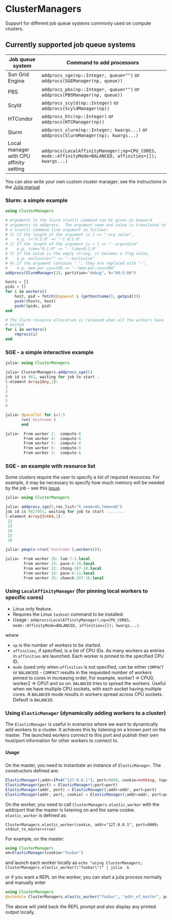 # ClusterManagers

Support for different job queue systems commonly used on compute clusters.

## Currently supported job queue systems

| Job queue system | Command to add processors |
| ---------------- | ------------------------- |
| Sun Grid Engine  | `addprocs_sge(np::Integer, queue="")` or `addprocs(SGEManager(np, queue))` |
| PBS              | `addprocs_pbs(np::Integer, queue="")` or `addprocs(PBSManager(np, queue))` |
| Scyld | `addprocs_scyld(np::Integer)` or `addprocs(ScyldManager(np))` |
| HTCondor | `addprocs_htc(np::Integer)` or `addprocs(HTCManager(np))` |
| Slurm | `addprocs_slurm(np::Integer; kwargs...)` or `addprocs(SlurmManager(np); kwargs...)` |
| Local manager with CPU affinity setting | `addprocs(LocalAffinityManager(;np=CPU_CORES, mode::AffinityMode=BALANCED, affinities=[]); kwargs...)` |

You can also write your own custom cluster manager; see the instructions in the [Julia manual](http://docs.julialang.org/en/latest/manual/parallel-computing/#clustermanagers)

### Slurm: a simple example

```jl
using ClusterManagers

# Arguments to the Slurm srun(1) command can be given as keyword
# arguments to addprocs.  The argument name and value is translated to
# a srun(1) command line argument as follows:
# 1) If the length of the argument is 1 => "-arg value",
#    e.g. t="0:1:0" => "-t 0:1:0"
# 2) If the length of the argument is > 1 => "--arg=value"
#    e.g. time="0:1:0" => "--time=0:1:0"
# 3) If the value is the empty string, it becomes a flag value,
#    e.g. exclusive="" => "--exclusive"
# 4) If the argument contains "_", they are replaced with "-",
#    e.g. mem_per_cpu=100 => "--mem-per-cpu=100"
addprocs(SlurmManager(2), partition="debug", t="00:5:00")

hosts = []
pids = []
for i in workers()
	host, pid = fetch(@spawnat i (gethostname(), getpid()))
	push!(hosts, host)
	push!(pids, pid)
end

# The Slurm resource allocation is released when all the workers have
# exited
for i in workers()
	rmprocs(i)
end
```

### SGE - a simple interactive example

```jl
julia> using ClusterManagers

julia> ClusterManagers.addprocs_sge(5)
job id is 961, waiting for job to start .
5-element Array{Any,1}:
2
3
4
5
6

julia> @parallel for i=1:5
       run(`hostname`)
       end

julia>  From worker 2:  compute-6
        From worker 4:  compute-6
        From worker 5:  compute-6
        From worker 6:  compute-6
        From worker 3:  compute-6
```

### SGE - an example with resource list

Some clusters require the user to specify a list of required resources. For example, it may be necessary to specify how much memory will be needed by the job - see this [issue](https://github.com/JuliaLang/julia/issues/10390).

```jl
julia> using ClusterManagers

julia> addprocs_sge(5,res_list="h_vmem=4G,tmem=4G")
job id is 9827051, waiting for job to start ........
5-element Array{Int64,1}:
 22
 23
 24
 25
 26

julia> pmap(x->run(`hostname`),workers());

julia>  From worker 26: lum-7-2.local
        From worker 23: pace-6-10.local
        From worker 22: chong-207-10.local
        From worker 24: pace-6-11.local
        From worker 25: cheech-207-16.local
```

### Using `LocalAffinityManager` (for pinning local workers to specific cores)

- Linux only feature.
- Requires the Linux `taskset` command to be installed.
- Usage : `addprocs(LocalAffinityManager(;np=CPU_CORES, mode::AffinityMode=BALANCED, affinities=[]); kwargs...)`.

where

- `np` is the number of workers to be started.
- `affinities`, if specified, is a list of CPU IDs. As many workers as entries in `affinities` are launched. Each worker is pinned
to the specified CPU ID.
- `mode` (used only when `affinities` is not specified, can be either `COMPACT` or `BALANCED`) - `COMPACT` results in the requested number
of workers pinned to cores in increasing order, For example, worker1 => CPU0, worker2 => CPU1 and so on. `BALANCED` tries to spread
the workers. Useful when we have multiple CPU sockets, with each socket having multiple cores. A `BALANCED` mode results in workers
spread across CPU sockets. Default is `BALANCED`.

### Using `ElasticManager` (dynamically adding workers to a cluster)

The `ElasticManager` is useful in scenarios where we want to dynamically add workers to a cluster.
It achieves this by listening on a known port on the master. The launched workers connect to this
port and publish their own host/port information for other workers to connect to.

##### Usage

On the master, you need to instantiate an instance of `ElasticManager`. The constructors defined are:
```jl
ElasticManager(;addr=IPv4("127.0.0.1"), port=9009, cookie=nothing, topology=:all_to_all)
ElasticManager(port) = ElasticManager(;port=port)
ElasticManager(addr, port) = ElasticManager(;addr=addr, port=port)
ElasticManager(addr, port, cookie) = ElasticManager(;addr=addr, port=port, cookie=cookie)
```

On the worker, you need to call `ClusterManagers.elastic_worker` with the addr/port that the master
is listening on and the same cookie. `elastic_worker` is defined as:
```
ClusterManagers.elastic_worker(cookie, addr="127.0.0.1", port=9009; stdout_to_master=true)
```

For example, on the master:

```jl
using ClusterManagers
em=ElasticManager(cookie="foobar")
```

and launch each worker locally as
`echo "using ClusterManagers; ClusterManagers.elastic_worker(\"foobar\")" | julia  &`

or if you want a REPL on the worker, you can start a julia process normally and manually enter
```jl
using ClusterManagers
@schedule ClusterManagers.elastic_worker("foobar", "addr_of_master", port_of_master; stdout_to_master=false)
```

The above will yield back the REPL prompt and also display any printed output locally.

